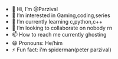 - 👋 Hi, I’m @Parzival
- 👀 I’m interested in Gaming,coding,series
- 🌱 I’m currently learning c,python,c++
- 💞️ I’m looking to collaborate on nobody rn
- 📫 How to reach me currently ghosting
- 😄 Pronouns: He/him
- ⚡ Fun fact: i'm spiderman(peter parzival)

<!---
Parzival-redhat/Parzival-redhat is a ✨ special ✨ repository because its `README.md` (this file) appears on your GitHub profile.
You can click the Preview link to take a look at your changes.
--->
